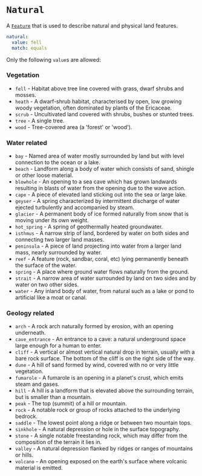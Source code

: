# `Natural`

A [`Feature`](../settings/feature.md) that is used to describe natural and physical land features.

```yml
natural:
  value: fell
  match: equals
```

Only the following `value`s are allowed:

### Vegetation

* `fell` - Habitat above tree line covered with grass, dwarf shrubs and mosses.
* `heath` - A dwarf-shrub habitat, characterised by open, low growing woody vegetation, often dominated by plants of the Ericaceae.
* `scrub` - Uncultivated land covered with shrubs, bushes or stunted trees.
* `tree` - A single tree.
* `wood` - Tree-covered area (a 'forest' or 'wood').

### Water related

* `bay` - Named area of water mostly surrounded by land but with level connection to the ocean or a lake.
* `beach` - Landform along a body of water which consists of sand, shingle or other loose material.
* `blowhole` - An opening to a sea cave which has grown landwards resulting in blasts of water from the opening due to the wave action.
* `cape` - A piece of elevated land sticking out into the sea or large lake.
* `geyser` - A spring characterized by intermittent discharge of water ejected turbulently and accompanied by steam.
* `glacier` - A permanent body of ice formed naturally from snow that is moving under its own weight.
* `hot_spring` - A spring of geothermally heated groundwater.
* `isthmus` - A narrow strip of land, bordered by water on both sides and connecting two larger land masses.
* `peninsula` - A piece of land projecting into water from a larger land mass, nearly surrounded by water.
* `reef` - A feature (rock, sandbar, coral, etc) lying permanently beneath the surface of the water.
* `spring` - A place where ground water flows naturally from the ground.
* `strait` - A narrow area of water surrounded by land on two sides and by water on two other sides.
* `water` - Any inland body of water, from natural such as a lake or pond to artificial like a moat or canal.

### Geology related

* `arch` - A rock arch naturally formed by erosion, with an opening underneath.
* `cave_entrance` - An entrance to a cave: a natural underground space large enough for a human to enter.
* `cliff` - A vertical or almost vertical natural drop in terrain, usually with a bare rock surface. The bottom of the cliff is on the right side of the way.
* `dune` - A hill of sand formed by wind, covered with no or very little vegetation.
* `fumarole` - A fumarole is an opening in a planet's crust, which emits steam and gases.
* `hill` - A hill is a landform that is elevated above the surrounding terrain, but is smaller than a mountain.
* `peak` - The top (summit) of a hill or mountain.
* `rock` - A notable rock or group of rocks attached to the underlying bedrock.
* `saddle` - The lowest point along a ridge or between two mountain tops.
* `sinkhole` - A natural depression or hole in the surface topography.
* `stone` - A single notable freestanding rock, which may differ from the composition of the terrain it lies in.
* `valley` - A natural depression flanked by ridges or ranges of mountains or hills.
* `volcano` - An opening exposed on the earth's surface where volcanic material is emitted.
